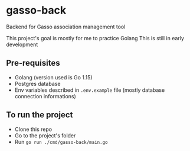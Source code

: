 # gasso-back
Backend for Gasso association management tool

This project's goal is mostly for me to practice Golang
This is still in early development


## Pre-requisites

- Golang (version used is Go 1.15)
- Postgres database
- Env variables described in `.env.example` file (mostly database connection informations)

## To run the project

- Clone this repo
- Go to the project's folder
- Run `go run ./cmd/gasso-back/main.go`
